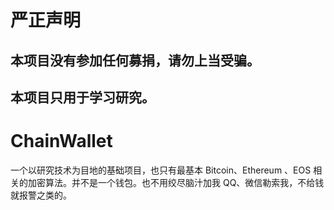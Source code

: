 # 严正声明
## 本项目没有参加任何募捐，请勿上当受骗。
## 本项目只用于学习研究。

# ChainWallet
一个以研究技术为目地的基础项目，也只有最基本 Bitcoin、Ethereum 、EOS 相关的加密算法。并不是一个钱包。也不用绞尽脑汁加我 QQ、微信勒索我，不给钱就报警之类的。
